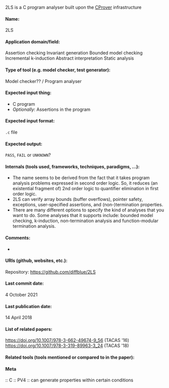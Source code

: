 2LS is a C program analyser built upon the [CProver](Frameworks/CProver.md) infrastructure

#### Name:
2LS

#### Application domain/field:
Assertion checking
Invariant generation
Bounded model checking
Incremental k-induction
Abstract interpretation
Static analysis

#### Type of tool (e.g. model checker, test generator):
Model checker?? / Program analyser

#### Expected input thing:
- C program
- *Optionally*: Assertions in the program

#### Expected input format:
`.c` file

#### Expected output:
`PASS`, `FAIL` or `UNKNOWN`?

#### Internals (tools used, frameworks, techniques, paradigms, ...):
- The name seems to be derived from the fact that it takes program analysis problems expressed in second order logic. So, it reduces (an existential fragment of) 2nd order logic to quantifier elimination in first order logic.
- 2LS can verify array bounds (buffer overflows), pointer safety, exceptions, user-specified assertions, and (non-)termination properties.
- There are many different options to specify the kind of analyses that you want to do. Some analyses that it supports include: bounded model checking, k-induction, non-termination analysis and function-modular termination analysis.

#### Comments:
-

#### URIs (github, websites, etc.):
Repository: https://github.com/diffblue/2LS

#### Last commit date:
4 October 2021

#### Last publication date:
14 April 2018

#### List of related papers:
https://doi.org/10.1007/978-3-662-49674-9_56 (TACAS '16)
https://doi.org/10.1007/978-3-319-89963-3_24 (TACAS '18)

#### Related tools (tools mentioned or compared to in the paper):

#### Meta
:: C
:: PV4           :: can generate properties within certain conditions